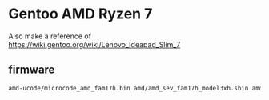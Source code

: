 # Gentoo AMD Ryzen 7

Also make a reference of https://wiki.gentoo.org/wiki/Lenovo_Ideapad_Slim_7


## firmware 

```bash
amd-ucode/microcode_amd_fam17h.bin amd/amd_sev_fam17h_model3xh.sbin amdgpu/green_sardine_asd.bin amdgpu/green_sardine_me.bin amdgpu/green_sardine_pfp.bin amdgpu/green_sardine_ta.bin amdgpu/green_sardine_ce.bin amdgpu/green_sardine_mec2.bin amdgpu/green_sardine_rlc.bin amdgpu/green_sardine_vcn.bin amdgpu/green_sardine_dmcub.bin amdgpu/green_sardine_mec.bin amdgpu/green_sardine_sdma.bin
```
